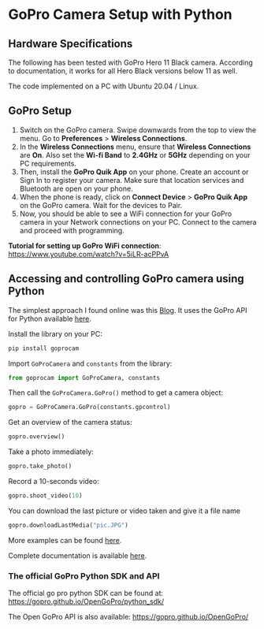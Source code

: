 # GoPro Camera Setup with Python

## Hardware Specifications

The following has been tested with GoPro Hero 11 Black camera. According to documentation, it works for all Hero Black versions below 11 as well.

The code implemented on a PC with Ubuntu 20.04 / Linux.

## GoPro Setup

1. Switch on the GoPro camera. Swipe downwards from the top to view the menu. Go to **Preferences** > **Wireless Connections**.
2. In the **Wireless Connections** menu, ensure that **Wireless Connections** are **On**. Also set the **Wi-fi Band** to **2.4GHz** or **5GHz** depending on your PC requirements.
3. Then, install the **GoPro Quik App** on your phone. Create an account or Sign In to register your camera. Make sure that location services and Bluetooth are open on your phone.
4. When the phone is ready, click on **Connect Device** > **GoPro Quik App** on the GoPro camera. Wait for the devices to Pair.  
5. Now, you should be able to see a WiFi connection for your GoPro camera in your Network connections on your PC. Connect to the camera and proceed with programming.

**Tutorial for setting up GoPro WiFi connection**: https://www.youtube.com/watch?v=5iLR-acPPvA


## Accessing and controlling GoPro camera using Python

The simplest approach I found online was this [Blog](https://flaviocopes.com/use-gopro-remote-python/#:~:text=First%20install%20the%20package%20using,you%20want%20with%20the%20webcam). It uses the GoPro API for Python available [here](https://github.com/konradit/gopro-py-api).

Install the library on your PC:
```bash
pip install goprocam
```
Import ```GoProCamera``` and ```constants``` from the library:
```python
from goprocam import GoProCamera, constants
```

Then call the ```GoProCamera.GoPro()``` method to get a camera object:
```python
gopro = GoProCamera.GoPro(constants.gpcontrol)
```

Get an overview of the camera status:
```python
gopro.overview()
```

Take a photo immediately:
```python
gopro.take_photo()
```

Record a 10-seconds video:
```python
gopro.shoot_video(10)
```

You can download the last picture or video taken and give it a file name
```python
gopro.downloadLastMedia("pic.JPG")
```
More examples can be found [here](https://github.com/KonradIT/gopro-py-api/tree/master/examples). 

Complete documentation is available [here](https://github.com/KonradIT/gopro-py-api/blob/master/docs/docs.md).

### The official GoPro Python SDK and API

The official go pro python SDK can be found at:
https://gopro.github.io/OpenGoPro/python_sdk/

The Open GoPro API is also available:
https://gopro.github.io/OpenGoPro/
